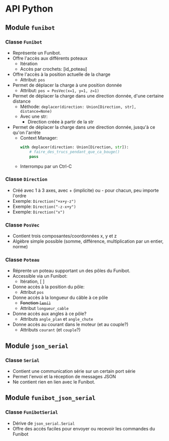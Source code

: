 # API Python

## Module `funibot`

### Classe `Funibot`
- Représente un Funibot.
- Offre l'accès aux différents poteaux
  - Itération
  - Accès par crochets: [id_poteau]
- Offre l'accès à la position actuelle de la charge
  - Attribut: `pos`
- Permet de déplacer la charge à une position donnée
  - Attribut: `pos = PosVec(x=1, y=1, z=1)`
- Permet de déplacer la charge dans une direction donnée, d'une certaine distance
  - Méthode: `deplacer(direction: Union[Direction, str], distance=None)`
  - Avec une str:
    - Direction créée à partir de la str
- Permet de déplacer la charge dans une direction donnée, jusqu'à ce qu'on l'arrête
  - Context Manager:
    ```py
    with deplacer(direction: Union[Direction, str]):
        # faire_des_trucs_pendant_que_ca_bouge()
        pass
    ```
  - Interrompu par un Ctrl-C

### Classe `Direction`
 - Créé avec 1 à 3 axes, avec + (implicite) ou - pour chacun, peu importe l'ordre
 - Exemple: `Direction("+x+y-z")`
 - Exemple: `Direction("-z-x+y")`
 - Exemple: `Direction("x")`

### Classe `PosVec`
- Contient trois composantes/coordonnées x, y et z
- Algèbre simple possible (somme, différence, multiplication par un entier, norme)

### Classe `Poteau`
- Réprente un poteau supportant un des pôles du Funibot.
- Accessible via un Funibot:
  - Itération, [ ]
- Donne accès à la position du pôle:
  - Attribut `pos`
- Donne accès à la longueur du câble à ce pôle
  - ~~Fonction `len()`~~
  - Attribut `longueur_cable`
- Donne accès aux angles à ce pôle?
  - Attributs `angle_plan` et `angle_chute`
- Donne accès au courant dans le moteur (et au couple?)
  - Attributs `courant` (et `couple`?)

## Module `json_serial`

### Classe `Serial`
- Contient une communication série sur un certain port série
- Permet l'envoi et la réception de messages JSON
- Ne contient rien en lien avec le Funibot.

## Module `funibot_json_serial`

### Classe `FunibotSerial`
- Dérive de `json_serial.Serial`
- Offre des accès faciles pour envoyer ou recevoir les commandes du Funibot